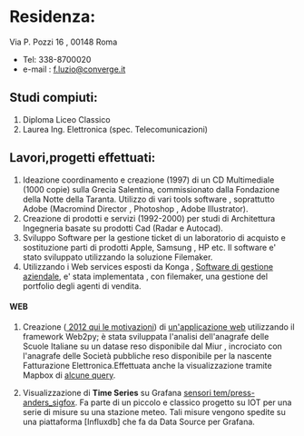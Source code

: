 
Residenza:
===========

Via P. Pozzi 16 , 00148 Roma
- Tel: 338-8700020
- e-mail : f.luzio@converge.it


## Studi compiuti:

1. Diploma Liceo Classico
2. Laurea Ing. Elettronica (spec. Telecomunicazioni)


## Lavori,progetti effettuati:

1. Ideazione coordinamento e creazione  (1997) di un CD Multimediale (1000 copie) sulla Grecia Salentina, commissionato dalla 
Fondazione della Notte della Taranta. Utilizzo di vari  tools software , soprattutto Adobe (Macromind Director , Photoshop , Adobe Illustrator).
2. Creazione di prodotti e servizi  (1992-2000) per studi di Architettura Ingegneria basate su prodotti Cad (Radar e Autocad).
3. Sviluppo Software  per la gestione ticket di un laboratorio di acquisto e sostituzione parti di prodotti Apple, Samsung , HP etc. Il software e' stato sviluppato utilizzando la  soluzione Filemaker.
4. Utilizzando i Web services esposti da Konga , [Software di gestione aziendale](https://www.easybyte.it/it),  e' stata implementata , con filemaker, una gestione del portfolio degli agenti di vendita.


#### WEB
1.  Creazione ([ 2012 qui le motivazioni](http://web.idati.it/nascita_sic.html)) di [un'applicazione web](http://web.idati.it) utilizzando il framework Web2py; è stata sviluppata  l'analisi dell'anagrafe delle Scuole Italiane su un datase reso disponibile dal Miur , incrociato con l'anagrafe delle Società pubbliche reso disponibile per la nascente Fatturazione Elettronica.Effettuata anche la visualizzazione tramite Mapbox di [alcune query](http://www.lumutu.it/SIC/2grado/el_sc_ITI).



2. Visualizzazione di **Time Series** su Grafana [sensori tem/press-anders_sigfox](https://corlysis.com/grafana/dashboard/db/anders_sigfox?orgId=620). Fa parte di un piccolo e classico progetto su IOT per una serie di misure su una stazione meteo. Tali misure vengono spedite su una piattaforma [Influxdb] che fa da Data Source per Grafana.
